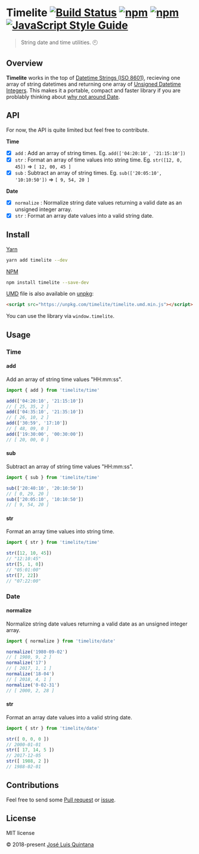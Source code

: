 # Timelite [![Build Status](https://travis-ci.org/joseluisq/timelite.svg?branch=master)](https://travis-ci.org/joseluisq/timelite) [![npm](https://img.shields.io/npm/v/timelite.svg)](https://www.npmjs.com/package/timelite) [![npm](https://img.shields.io/npm/dt/timelite.svg)](https://www.npmjs.com/package/timelite) [![JavaScript Style Guide](https://img.shields.io/badge/code_style-standard-brightgreen.svg)](https://standardjs.com)

> String date and time utilities. :clock10:

## Overview

__Timelite__ works in the top of [Datetime Strings (ISO 8601)](https://es.wikipedia.org/wiki/ISO_8601), recieving one array of string datetimes and returning one array of [Unsigned Datetime Integers](https://en.wikipedia.org/wiki/Signedness). This makes it a portable, compact and faster library if you are problably thinking about [why not around Date](https://codeofmatt.com/javascript-date-type-is-horribly-broken/).

## API

For now, the API is quite limited but feel free to contribute.

__Time__

- [x] `add` : Add an array of string times. Eg. `add(['04:20:10', '21:15:10'])`
- [x] `str` : Format an array of time values into string time. Eg. `str([12, 0, 45])` => `[ 12, 00, 45 ]`
- [x] `sub` : Subtract an array of string times. Eg. `sub(['20:05:10', '10:10:50'])` => `[ 9, 54, 20 ]`

__Date__

- [x] `normalize` : Normalize string date values returning a valid date as an unsigned integer array.
- [x] `str` : Format an array date values into a valid string date.

## Install

[Yarn](https://github.com/yarnpkg/)

```sh
yarn add timelite --dev
```

[NPM](https://www.npmjs.com/)

```sh
npm install timelite --save-dev
```

[UMD](https://github.com/umdjs/umd/) file is also available on [unpkg](https://unpkg.com):

```html
<script src="https://unpkg.com/timelite/timelite.umd.min.js"></script>
```

You can use the library via `window.timelite`.

## Usage

### Time

#### add

Add an array of string time values "HH:mm:ss".

```js
import { add } from 'timelite/time'

add(['04:20:10', '21:15:10'])
// [ 25, 35, 2 ]
add(['04:35:10', '21:35:10'])
// [ 26, 10, 2 ]
add(['30:59', '17:10'])
// [ 48, 09, 0 ]
add(['19:30:00', '00:30:00'])
// [ 20, 00, 0 ]
```

#### sub

Subtract an array of string time values "HH:mm:ss".

```js
import { sub } from 'timelite/time'

sub(['20:40:10', '20:10:50'])
// [ 0, 29, 20 ]
sub(['20:05:10', '10:10:50'])
// [ 9, 54, 20 ]
```

#### str

Format an array time values into string time.

```js
import { str } from 'timelite/time'

str([12, 10, 45])
// "12:10:45"
str([5, 1, 0])
// "05:01:00"
str([7, 22])
// "07:22:00"
```

### Date

#### normalize

Normalize string date values returning a valid date as an unsigned integer array.

```js
import { normalize } from 'timelite/date'

normalize('1980-09-02')
// [ 1980, 9, 2 ]
normalize('17')
// [ 2017, 1, 1 ]
normalize('18-04')
// [ 2018, 4, 1 ]
normalize('0-02-31')
// [ 2000, 2, 28 ]
```

#### str

Format an array date values into a valid string date.

```js
import { str } from 'timelite/date'

str([ 0, 0, 0 ])
// 2000-01-01
str([ 17, 14, 5 ])
// 2017-12-05
str([ 1988, 2 ])
// 1988-02-01
```

## Contributions

Feel free to send some [Pull request](https://github.com/joseluisq/timelite/pulls) or [issue](https://github.com/joseluisq/timelite/issues).

## License
MIT license

© 2018-present [José Luis Quintana](http://git.io/joseluisq)
